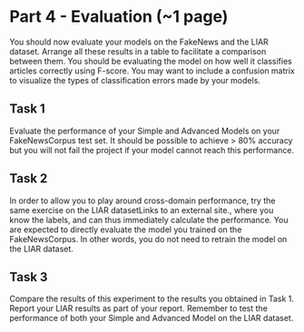 # Part 4 - Evaluation (~1 page)
You should now evaluate your models on the FakeNews and the LIAR dataset. Arrange all these results in a table to facilitate a comparison between them. You should be evaluating the model on how well it classifies articles correctly using F-score. You may want to include a confusion matrix to visualize the types of classification errors made by your models.

## Task 1 
Evaluate the performance of your Simple and Advanced Models on your FakeNewsCorpus test set. It should be possible to achieve > 80% accuracy but you will not fail the project if your model cannot reach this performance.

## Task 2 
In order to allow you to play around cross-domain performance, try the same exercise on the LIAR datasetLinks to an external site., where you know the labels, and can thus immediately calculate the performance. You are expected to directly evaluate the model you trained on the FakeNewsCorpus. In other words, you do not need to retrain the model on the LIAR dataset.

## Task 3
Compare the results of this experiment to the results you obtained in Task 1. Report your LIAR results as part of your report. Remember to test the performance of both your Simple and Advanced Model on the LIAR dataset.
